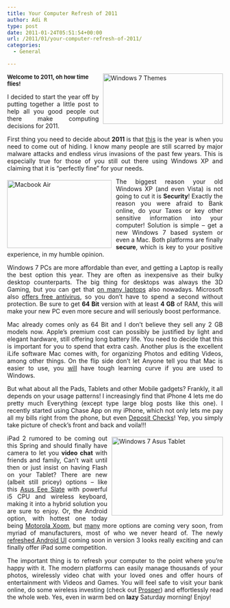 ```yaml
---
title: Your Computer Refresh of 2011
author: Adi R
type: post
date: 2011-01-24T05:51:54+00:00
url: /2011/01/your-computer-refresh-of-2011/
categories:
  - General

---
```

<a href="http://windows.microsoft.com/en-us/windows/downloads/personalize/themes" target="_blank"><img style="background-image: none; border-bottom: 0px; border-left: 0px; margin: 0px 0px 10px 10px; padding-left: 0px; padding-right: 0px; display: inline; float: right; border-top: 0px; border-right: 0px; padding-top: 0px" title="Windows 7 Themes" border="0" alt="Windows 7 Themes" align="right" src="https://i2.wp.com/www.adir1.com/uploads/2011/01/Windows-7-Themes.png?resize=280%2C118" width="280" height="118" data-recalc-dims="1" /></a><font size="2"><strong>Welcome to 2011, oh how time flies!</strong></font>

<p align="justify">
  I decided to start the year off by putting together a little post to help all you good people out there make computing decisions for 2011.
</p>

<p align="justify">
  First thing you need to decide about <strong>2011</strong> is that <u>this</u> is the year is when you need to come out of hiding. I know many people are still scarred by major malware attacks and endless virus invasions of the past few years. This is especially true for those of you still out there using Windows XP and claiming that it is “perfectly fine” for your needs.
</p>

<p align="justify">
  <a href="http://www.apple.com/macbookair/" target="_blank"><img style="background-image: none; border-bottom: 0px; border-left: 0px; margin: 5px 10px 5px 0px; padding-left: 0px; padding-right: 0px; display: inline; float: left; border-top: 0px; border-right: 0px; padding-top: 0px" title="Macbook Air" border="0" alt="Macbook Air" align="left" src="https://i1.wp.com/www.adir1.com/uploads/2011/01/Macbook-Air.png?resize=244%2C159" width="244" height="159" data-recalc-dims="1" /></a>The biggest reason your old Windows XP (and even Vista) is not going to cut it is <strong>Security</strong>! Exactly the reason you were afraid to Bank online, do your Taxes or key other sensitive information into your computer! Solution is simple – get a new Windows 7 based system or even a Mac. Both platforms are finally <strong>secure</strong>, which is key to your positive experience, in my humble opinion.
</p>

<p align="justify">
  Windows 7 PCs are more affordable than ever, and getting a Laptop is really the best option this year. They are often as inexpensive as their bulky desktop counterparts. The big thing for desktops was always the 3D Gaming, but you can get that <a href="http://www.dell.com/us/p/alienware-m11x/pd?refid=alienware-m11x&~ck=mn" target="_blank">on many laptops</a> also nowadays. Microsoft also <a href="http://www.microsoft.com/security_essentials/" target="_blank">offers free antivirus</a>, so you don’t have to spend a second without protection. Be sure to get <strong>64 Bit</strong> version with at least <strong>4 GB</strong> of RAM, this will make your new PC even more secure and will seriously boost performance.
</p>

<p align="justify">
  Mac already comes only as 64 Bit and I don’t believe they sell any 2 GB models now. Apple’s premium cost can possibly be justified by light and elegant hardware, still offering long battery life. You need to decide that this is important for you to spend that extra cash. Another plus is the excellent iLife software Mac comes with, for organizing Photos and editing Videos, among other things. On the flip side don’t let Anyone tell you that Mac is easier to use, you <u>will</u> have tough learning curve if you are used to Windows.
</p>

<p align="justify">
  But what about all the Pads, Tablets and other Mobile gadgets? Frankly, it all depends on your usage patterns! I increasingly find that iPhone 4 lets me do pretty much Everything (except type large blog posts like this one). I recently started using Chase App on my iPhone, which not only lets me pay all my bills right from the phone, but even <a href="https://www.chase.com/index.jsp?pg_name=ccpmapp/shared/assets/page/Chase_Mobile_Banking" target="_blank">Deposit Checks</a>! Yep, you simply take picture of check’s front and back and voila!!!
</p>

<p align="justify">
  <a href="http://www.amazon.com/dp/product/B004HKIIFI/?tag=craftonia-20" target="_blank"><img style="background-image: none; border-bottom: 0px; border-left: 0px; margin: 5px 0px 5px 10px; padding-left: 0px; padding-right: 0px; display: inline; float: right; border-top: 0px; border-right: 0px; padding-top: 0px" title="Windows 7 Asus Tablet" border="0" alt="Windows 7 Asus Tablet" align="right" src="https://i0.wp.com/www.adir1.com/uploads/2011/01/Windows-7-Asus-Tablet.png?resize=260%2C184" width="260" height="184" data-recalc-dims="1" /></a>iPad 2 rumored to be coming out this Spring and should finally have camera to let you <strong>video chat</strong> with friends and family, Can’t wait until then or just insist on having Flash on your Tablet? There are new (albeit still pricey) options – like this <a href="http://www.amazon.com/dp/product/B004HKIIFI/?tag=craftonia-20" target="_blank">Asus Eee Slate</a> with powerful i5 CPU and wireless keyboard, making it into a hybrid solution you are sure to enjoy. Or, the Android option, with hottest one today being <a href="http://www.engadget.com/2011/01/22/motorola-xoom-launching-february-17th-at-best-buy/" target="_blank">Motorola Xoom</a>, but <u>many</u> more options are coming very soon, from myriad of manufacturers, most of who we never heard of. The newly <a href="http://www.engadget.com/2011/01/06/googles-android-3-0-honeycomb-for-tablets-a-guided-tour-of-the/" target="_blank">refreshed Android UI</a> coming soon in version 3 looks really exciting and can finally offer iPad some competition.
</p>

<p align="justify">
  The important thing is to refresh your computer to the point where you’re happy with it. The modern platforms can easily manage thousands of your photos, wirelessly video chat with your loved ones and offer hours of entertainment with Videos and Games. You will feel safe to visit your bank online, do some wireless investing (check out <a href="http://www.prosper.com/" target="_blank">Prosper</a>) and effortlessly read the whole web. Yes, even in warm bed on <strong>lazy</strong> Saturday morning! Enjoy!
</p>
